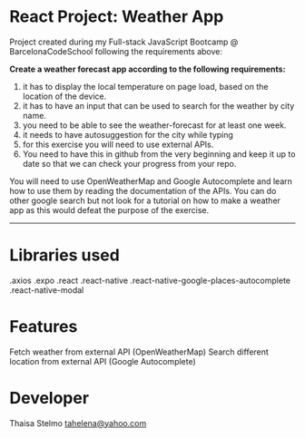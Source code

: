 # React Project: Weather App

Project created during my Full-stack JavaScript Bootcamp @ BarcelonaCodeSchool following the requirements above: 

**Create a weather forecast app according to the following requirements:**

1. it has to display the local  temperature on page load, based on the location of the device.
2. it has to have an input that can be used to search for the weather by city name.
3. you need to be able to see the weather-forecast  for at least one week.
4. it needs to have autosuggestion for the city while typing 
5. for this exercise you will need to use external APIs.
6. You need to have this in github from the very beginning and keep it up to date so that we can check your progress from your repo.

You will need to use OpenWeatherMap and Google Autocomplete and learn how to use them by reading the documentation of the APIs.
You can do other google search but not look for a tutorial on how to make a weather app as this would defeat the purpose of the exercise.

********************************************************************************************************************
# Libraries used
 .axios 
 .expo 
 .react 
 .react-native 
 .react-native-google-places-autocomplete 
 .react-native-modal 
 
 # Features
 
Fetch weather from external API (OpenWeatherMap)
Search different location from external API (Google Autocomplete)

# Developer

Thaisa Stelmo tahelena@yahoo.com
